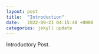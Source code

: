 ```yaml
---
layout: post
title:  "Introduction"
date:   2022-09-21 04:15:48 +0000
categories: jekyll update
---
```


Introductory Post.